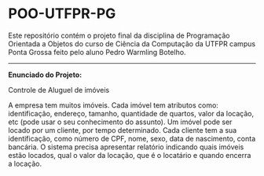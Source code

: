 # POO-UTFPR-PG

Este repositório contém o projeto final da disciplina de Programação Orientada a Objetos do curso de Ciência da Computação da UTFPR campus Ponta Grossa feito pelo aluno Pedro Warmling Botelho.<p>

-------------

<b> Enunciado do Projeto:</b>

<p>Controle de Aluguel de imóveis<p>
A empresa tem muitos imóveis. Cada imóvel tem atributos como: identificação, endereço, tamanho, quantidade de quartos, valor da locação, etc (pode usar o seu conhecimento do assunto). Um imóvel pode ser locado por um cliente, por tempo determinado. Cada cliente tem a sua identificação, como número de CPF, nome, sexo, data de nascimento, conta
bancária. O sistema precisa apresentar relatório indicando quais imóveis estão locados, qual o valor da
locação, que é o locatário e quando encerra a locação.
